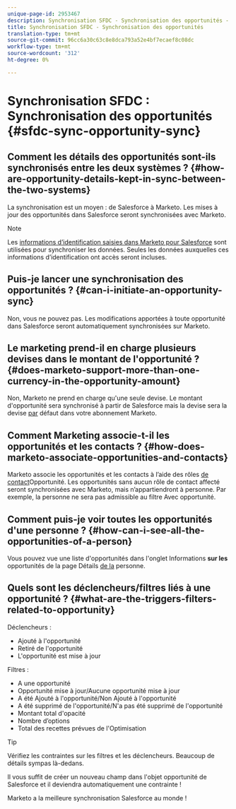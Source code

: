 ```yaml
---
unique-page-id: 2953467
description: Synchronisation SFDC - Synchronisation des opportunités - Documents marketing - Documentation du produit
title: Synchronisation SFDC - Synchronisation des opportunités
translation-type: tm+mt
source-git-commit: 96cc6a30c63c8e8dca793a52e4bf7ecaef8c08dc
workflow-type: tm+mt
source-wordcount: '312'
ht-degree: 0%

---
```



# Synchronisation SFDC : Synchronisation des opportunités {#sfdc-sync-opportunity-sync}

## Comment les détails des opportunités sont-ils synchronisés entre les deux systèmes ? {#how-are-opportunity-details-kept-in-sync-between-the-two-systems}

La synchronisation est un moyen : de Salesforce à Marketo. Les mises à jour des opportunités dans Salesforce seront synchronisées avec Marketo.

>[!NOTE]
>
>Les [informations d’identification saisies dans Marketo pour Salesforce](../../../../product-docs/crm-sync/salesforce-sync/setup/enterprise-unlimited-edition/step-2-of-3-create-a-salesforce-user-for-marketo-enterprise-unlimited.md) sont utilisées pour synchroniser les données. Seules les données auxquelles ces informations d’identification ont accès seront incluses.

## Puis-je lancer une synchronisation des opportunités ? {#can-i-initiate-an-opportunity-sync}

Non, vous ne pouvez pas. Les modifications apportées à toute opportunité dans Salesforce seront automatiquement synchronisées sur Marketo.

## Le marketing prend-il en charge plusieurs devises dans le montant de l&#39;opportunité ? {#does-marketo-support-more-than-one-currency-in-the-opportunity-amount}

Non, Marketo ne prend en charge qu&#39;une seule devise. Le montant d&#39;opportunité sera synchronisé à partir de Salesforce mais la devise sera la devise [par](https://docs.marketo.com/display/DOCS/Set+Default+Location+Settings+for+a+Subscription#SetDefaultLocationSettingsforaSubscription-SettheDefaultCurrencySettingsforaSubscription) défaut dans votre abonnement Marketo.

## Comment Marketing associe-t-il les opportunités et les contacts ? {#how-does-marketo-associate-opportunities-and-contacts}

Marketo associe les opportunités et les contacts à l’aide des rôles [de contact](https://help.salesforce.com/HTViewHelpDoc?id=contactroles.htm)Opportunité. Les opportunités sans aucun rôle de contact affecté seront synchronisées avec Marketo, mais n’appartiendront à personne. Par exemple, la personne ne sera pas admissible au filtre Avec opportunité.

## Comment puis-je voir toutes les opportunités d&#39;une personne ? {#how-can-i-see-all-the-opportunities-of-a-person}

Vous pouvez vue une liste d&#39;opportunités dans l&#39;onglet Informations **sur les** opportunités de la page Détails [de la](../../../../product-docs/core-marketo-concepts/smart-lists-and-static-lists/managing-people-in-smart-lists/using-the-person-detail-page.md) personne.

## Quels sont les déclencheurs/filtres liés à une opportunité ? {#what-are-the-triggers-filters-related-to-opportunity}

Déclencheurs :

* Ajouté à l&#39;opportunité
* Retiré de l&#39;opportunité
* L&#39;opportunité est mise à jour

Filtres :

* A une opportunité
* Opportunité mise à jour/Aucune opportunité mise à jour
* A été Ajouté à l&#39;opportunité/Non Ajouté à l&#39;opportunité
* A été supprimé de l&#39;opportunité/N&#39;a pas été supprimé de l&#39;opportunité
* Montant total d&#39;opacité
* Nombre d’options
* Total des recettes prévues de l&#39;Optimisation

>[!TIP]
>
>Vérifiez les contraintes sur les filtres et les déclencheurs. Beaucoup de détails sympas là-dedans.
>
>Il vous suffit de créer un nouveau champ dans l&#39;objet opportunité de Salesforce et il deviendra automatiquement une contrainte !

Marketo a la meilleure synchronisation Salesforce au monde !